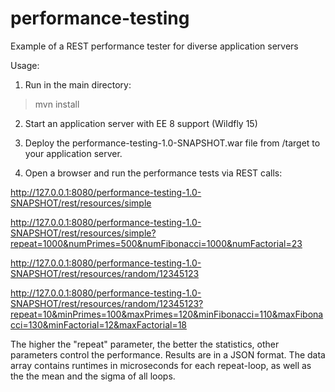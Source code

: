 # performance-testing
Example of a REST performance tester for diverse application servers

Usage:

1. Run in the main directory:
> mvn install

2. Start an application server with EE 8 support (Wildfly 15)

3. Deploy the performance-testing-1.0-SNAPSHOT.war file from /target to your application server.

4. Open a browser and run the performance tests via REST calls:

http://127.0.0.1:8080/performance-testing-1.0-SNAPSHOT/rest/resources/simple

http://127.0.0.1:8080/performance-testing-1.0-SNAPSHOT/rest/resources/simple?repeat=1000&numPrimes=500&numFibonacci=1000&numFactorial=23

http://127.0.0.1:8080/performance-testing-1.0-SNAPSHOT/rest/resources/random/12345123

http://127.0.0.1:8080/performance-testing-1.0-SNAPSHOT/rest/resources/random/12345123?repeat=10&minPrimes=100&maxPrimes=120&minFibonacci=110&maxFibonacci=130&minFactorial=12&maxFactorial=18

The higher the "repeat" parameter, the better the statistics, other parameters control the performance. Results are in a JSON format. The data array contains runtimes in microseconds for each repeat-loop, as well as the the mean and the sigma of all loops.
